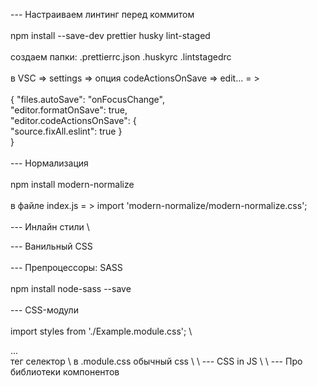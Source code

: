 --- Настраиваем линтинг перед коммитом \
 \
npm install --save-dev prettier husky lint-staged \
 \
создаем папки: .prettierrc.json .huskyrc .lintstagedrc \
 \
в VSC => settings => опция codeActionsOnSave => edit... = > \
 \
{ "files.autoSave": "onFocusChange", \
"editor.formatOnSave": true, \
"editor.codeActionsOnSave": { \
"source.fixAll.eslint": true } \
} \
 \
--- Нормализация \
 \
npm install modern-normalize \
 \
в файле index.js = > import 'modern-normalize/modern-normalize.css'; \
 \
--- Инлайн стили \

<!-- <div style={{
 width: 200,
 border: '2px solid red',
 backgroundColor: 'black',
}}> -->

--- Ванильный CSS \
 \
--- Препроцессоры: SASS \
 \
npm install node-sass --save \
 \
--- CSS-модули \
 \
import styles from './Example.module.css'; \

<div className={styles.container}>...</div>
 тег                    селектор \
 в .module.css обычный css \
 \
--- CSS in JS \
 \
--- Про библиотеки компонентов
